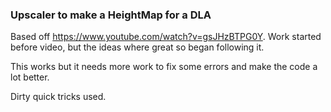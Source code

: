 ### Upscaler to make a HeightMap for a DLA
Based off https://www.youtube.com/watch?v=gsJHzBTPG0Y.
Work started before video, but the ideas where great so began following it. 

This works but it needs more work to fix some errors and make the code a lot better.

Dirty quick tricks used.
